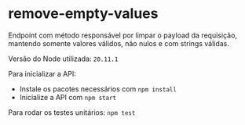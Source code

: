 # remove-empty-values

Endpoint com método responsável por limpar o payload da requisição, mantendo somente valores válidos, não nulos e com strings válidas.

Versão do Node utilizada: `20.11.1`

Para inicializar a API:
  - Instale os pacotes necessários com `npm install`
  - Inicialize a API com `npm start`

Para rodar os testes unitários: `npm test`